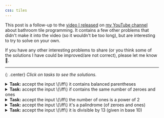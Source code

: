 ```yaml
---
css: tiles
---
```


This post is a follow-up to the [video I released](TODO) on [my YouTube channel](TODO) about bathroom tile programming. It contains a few other problems that didn't make it into the video (so it wouldn't be too long), but are interesting to try to solve on your own.

If you have any other interesting problems to share (or you think some of the solutions I have could be improved/are not correct), please let me know 🙂.

---

{: .center}
_Click on tasks to see the solutions._

<details>
	<summary><strong>Task:</strong> accept the input \(\iff\) it contains balanced parentheses</summary>

	<div markdown="1">
A simple solution that has the time complexity \(\mathcal{O}(n)\) can be found in the video, so this solution concerns only the faster \(\mathcal{O}(\log n)\) one, which is asymptotically optimal.

The idea is to count, how many parentheses we've seen so far and store it in the columns of the tiling as a binary number. When we see a one, we increment -- if the previous bit was 0, we put 1 to the right and don't carry. If it was a 1, we put 0 and do carry (see the diagram above). Same goes for decrementing:

{: .inverse-invert}
![](/assets/bathroom-tile-programming/parentheses.png)

If we wanted to make the tileset a little more concise, we could exchange the red color (that is mostly there for clarity) with a zero, yielding the following:

{: .inverse-invert}
![](/assets/bathroom-tile-programming/parentheses_minimal.png)
</div>
</details>

<details>
	<summary><strong>Task:</strong> accept the input \(\iff\) if contains the same number of zeroes and ones</summary>
	<div markdown="1">
The solution is very similar to the previous example. We're again counting in binary. The main difference is that we can go "negative" (since there can sometimes be more zeroes and sometimes more ones), which we handle by counting with two different sets of tiles for positive and negative numbers.

I'm not including the exact solution, since it's essentially the same as the previous one, only with twice as much tiles.

The time complexity is \(\mathcal{O}(\log n)\).
</div>

</details>

<details>
	<summary><strong>Task:</strong> accept the input \(\iff\) the number of ones is a power of 2</summary>
	<div markdown="1">
The main trick here is to realize that numbers in the form \(2^n - 1\) are made out of \(n\) ones in binary, which we can match against the right side of the wall when filling from the left. The only thing we have to figure out is how to subtract one -- this we can do with a different left color and a set of tiles that simply ignore the first one on the input and only then start the count.

We also must not forgot to accept a single 1, for which we include a special tile (the last one).



{: .inverse-invert}
![](/assets/bathroom-tile-programming/power_of_two.png)

The time complexity is \(\mathcal{O}(\log n)\).
</div>
</details>

<details>
	<summary><strong>Task:</strong> accept the input \(\iff\) it's a palindrome (of zeroes and ones)</summary>
	<div markdown="1">
The idea behind the solution is to connect the first and last character and move the rest of the string to the next level. The side colors are there for the odd-size blocks end up in the middle (if the length of the palindrome is odd).

{: .inverse-invert}
![](/assets/bathroom-tile-programming/palindrome.png)
</div>

The time complexity is \(\mathcal{O}(n)\).
</details>

<details>
	<summary><strong>Task:</strong> accept the input \(\iff\) it is divisible by 13 (given in base 10)</summary>
	<div markdown="1">

The solution is based on long division, only difference being that we don't write the result anywhere but simply calculate the remainder. There are a lot of tiles that each correspond to what carry we currently have and what the next input number is.

{: .inverse-invert}
![](/assets/bathroom-tile-programming/divisible.png)

The time complexity is \(\mathcal{O}(1)\).
</div>
</details>
